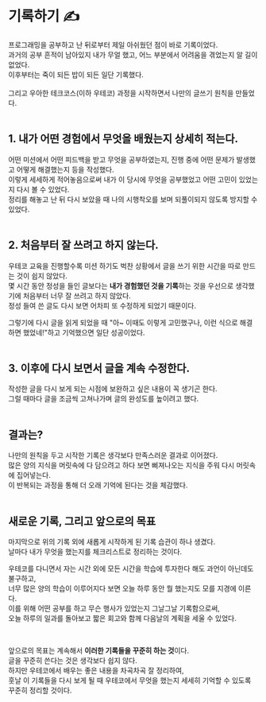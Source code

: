 # 기록하기 ✍️

프로그래밍을 공부하고 난 뒤로부터 제일 아쉬웠던 점이 바로 기록이었다.<br>
과거의 공부 흔적이 남아있지  내가 무얼 했고, 어느 부분에서 어려움을 겪었는지 알 길이 없었다.<br>
이후부터는 죽이 되든 밥이 되든 일단 기록했다.<br>
<br>
그리고 우아한 테크코스(이하 우테코) 과정을 시작하면서 나만의 글쓰기 원칙을 만들었다.<br>
<br>

## 1. 내가 어떤 경험에서 무엇을 배웠는지 상세히 적는다.

어떤 미션에서 어떤 피드백을 받고 무엇을 공부하였는지, 진행 중에 어떤 문제가 발생했고 어떻게 해결했는지 등을 작성했다.<br>
이렇게 세세하게 적어놓음으로써 내가 이 당시에 무엇을 공부했었고 어떤 고민이 있었는지 다시 볼 수 있었다.<br>
정리를 해놓고 난 뒤 다시 보았을 때 나의 시행착오를 보며 되풀이되지 않도록 방지할 수 있었다.<br>
<br>

## 2. 처음부터 잘 쓰려고 하지 않는다.<br>

우테코 교육을 진행할수록 미션 하기도 벅찬 상황에서 글을 쓰기 위한 시간을 따로 만드는 것이 쉽지 않았다.<br>
몇 시간 동안 정성을 들인 글보다는 **내가 경험했던 것을 기록**하는 것을 우선으로 생각했기에 처음부터 너무 잘 쓰려고 하지 않았다.<br>
정성 들여 쓴 글도 다시 보면 어차피 또 수정하게 되었기 때문이다.<br>

그렇기에 다시 글을 읽게 되었을 때 "아~ 이때도 이렇게 고민했구나, 이런 식으로 해결하면 했었네!"하고 기억했으면 일단 성공이었다.<br>
<br>

## 3. 이후에 다시 보면서 글을 계속 수정한다.<br>

작성한 글을 다시 보게 되는 시점에 보완하고 싶은 내용이 꼭 생기곤 한다.<br>
그럴 때마다 글을 조금씩 고쳐나가며 글의 완성도를 높이려고 했다.<br>
<br>

## 결과는?

나만의 원칙을 두고 시작한 기록은 생각보다 만족스러운 결과로 이어졌다.<br>
많은 양의 지식을 머릿속에 다 담으려고 하다 보면 삐져나오는 지식을 주워 다시 머릿속에 집어넣는다.<br>
이 반복되는 과정을 통해 더 오래 기억에 된다는 것을 체감했다.<br>
<br>

## 새로운 기록, 그리고 앞으로의 목표

마지막으로 위의 기록 외에 새롭게 시작하게 된 기록 습관이 하나 생겼다.<br>
날마다 내가 무엇을 했는지를 체크리스트로 정리하는 것이다.<br>

우테코를 다니면서 자는 시간 외에 모든 시간을 학습에 투자한다 해도 과언이 아닌데도 불구하고,<br>
너무 많은 양의 학습이 이루어지다 보면 오늘 하루 동안 뭘 했는지도 모를 지경에 이른다.<br>
이를 위해 어떤 공부를 하고 무슨 행사가 있었는지 그날그날 기록함으로써,<br>
오늘 하루의 일과를 돌아보고 짧은 회고와 함께 다음날의 계획을 세울 수 있었다.<br>

<br>

앞으로의 목표는 계속해서 **이러한 기록들을 꾸준히 하는 것**이다.<br>
글을 꾸준히 쓴다는 것은 생각보다 쉽지 않다.<br>
하지만 우테코에서 배우는 좋은 내용을 차곡차곡 잘 정리하여,<br>
훗날 이 기록들을 다시 보게 될 때 우테코에서 무엇을 했는지 세세히 기억할 수 있도록 꾸준히 정리할 것이다.
